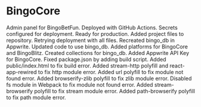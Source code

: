 # BingoCore
Admin panel for BingoBetFun.
Deployed with GitHub Actions.
Secrets configured for deployment.
Ready for production.
Added project files to repository.
Retrying deployment with all files.
Recreated bingo_db in Appwrite.
Updated code to use bingo_db.
Added platforms for BingoCore and BingoBlitz.
Created collections for bingo_db.
Added Appwrite API Key for BingoCore.
Fixed package.json by adding build script.
Added public/index.html to fix build error.
Added stream-http polyfill and react-app-rewired to fix http module error.
Added url polyfill to fix module not found error.
Added browserify-zlib polyfill to fix zlib module error.
Disabled fs module in Webpack to fix module not found error.
Added stream-browserify polyfill to fix stream module error.
Added path-browserify polyfill to fix path module error.
